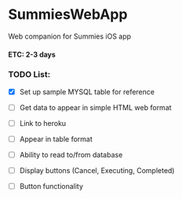 # SummiesWebApp
Web companion for Summies iOS app

#### ETC: 2-3 days   
### TODO List:   
- [x] Set up sample MYSQL table for reference 
- [ ] Get data to appear in simple HTML web format
- [ ] Link to heroku 
- [ ] Appear in table format
- [ ] Ability to read to/from database
- [ ] Display buttons (Cancel, Executing, Completed)
- [ ] Button functionality 




